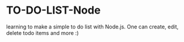 # TO-DO-LIST-Node
learning to make a simple to do list with Node.js. One can create, edit, delete todo items and more :)
